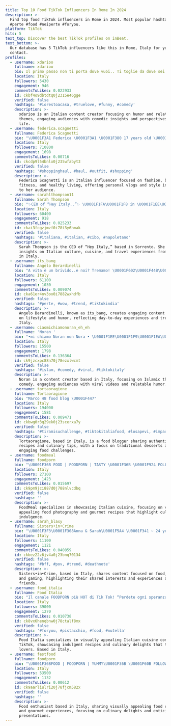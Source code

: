 ```yaml
---
title: Top 10 Food TikTok Influencers In Rome In 2024
description: >-
  Find top food TikTok influencers in Rome in 2024. Most popular hashtags:
  #perte #food #neiperte #foryou.
platform: TikTok
hits: 5
text_top: Discover the best TikTok profiles on inBeat.
text_bottom: >-
  Our database has 5 TikTok influencers like this in Rome, Italy for you to
  contact.
profiles:
  - username: xdarioo
    fullname: xdarioo
    bio: Il primo passo non ti porta dove vuoi.. Ti toglie da dove sei @zack.rl
    location: Italy
    followers: 5430
    engagement: 946
    commentsToLikes: 0.022933
    id: ckbf4o9dbtdtq0j2315e46gge
    verified: false
    hashtags: '#iorestoacasa, #truelove, #funny, #comedy'
    description: >-
      xdarioo is an Italian content creator focusing on humor and relatable
      themes, engaging audiences with comedic insights and perspectives on daily
      life.
  - username: federica.scagnetti
    fullname: Federica Scagnetti
    bio: "\U0001F3A1 Federica \U0001F3A1 \U0001F380 17 years old \U0001F380 \U0001F36D Rome, Italy \U0001F36D Mgmt @theonecelebrity"
    location: Italy
    followers: 710800
    engagement: 1698
    commentsToLikes: 0.00716
    id: ckcdp9l54bnlx0j235wfabyt3
    verified: false
    hashtags: '#shoppinghaul, #haul, #outfit, #shopping'
    description: >-
      Federica Scagnetti is an Italian influencer focused on fashion, beauty,
      fitness, and healthy living, offering personal vlogs and style inspiration
      to her audience.
  - username: sarahlthompson11
    fullname: Sarah Thompson
    bio: "✨CEO of “Hey Italy..”✨ \U0001F1FA\U0001F1F8 in \U0001F1EE\U0001F1F9 \U0001F4CDSorrento \U0001F48C: sarahlorrathompson@gmail.com"
    location: Italy
    followers: 60400
    engagement: 918
    commentsToLikes: 0.025233
    id: ckai3fcgzjmzf0i78t3y6hmak
    verified: false
    hashtags: '#italiana, #italian, #cibo, #napoletano'
    description: >-
      Sarah Thompson is the CEO of “Hey Italy,” based in Sorrento. She shares
      insights on Italian culture, cuisine, and travel experiences from her life
      in Italy.
  - username: its_bang
    fullname: Angelo Berardinelli
    bio: "A vita è un brivido..e noi? Tremamo! \U0001F602\U0001F44B\U0001F3FB BOH"
    location: Italy
    followers: 61100
    engagement: 1030
    commentsToLikes: 0.009074
    id: cka61er4nv3ox0i7882wxhdfb
    verified: false
    hashtags: '#perte, #wow, #trend, #tiktokindia'
    description: >-
      Angelo Berardinelli, known as its_bang, creates engaging content focused
      on lifestyle and humor, reflecting day-to-day experiences and trends from
      Italy.
  - username: ciaomichiamonoran_eh_eh
    fullname: 'Noran '
    bio: "•mi chiamo Noran non Nora • \U0001F1EE\U0001F1F9\U0001F1EA\U0001F1EC"
    location: Italy
    followers: 15500
    engagement: 1798
    commentsToLikes: 0.136364
    id: ck9jzcxpc88n70j78ezxlwcmt
    verified: false
    hashtags: '#islam, #comedy, #viral, #tiktokitaly'
    description: >-
      Noran is a content creator based in Italy, focusing on Islamic themes and
      comedy, engaging audiences with viral videos and relatable humor.
  - username: tortaoragione
    fullname: Tortaoragione
    bio: "Marco 48 food blog \U0001F447"
    location: Italy
    followers: 194000
    engagement: 1581
    commentsToLikes: 0.009471
    id: ckbwg0r3q29ek0j23scerxa7y
    verified: false
    hashtags: '#tiramisuchallenge, #tiktokitaliafood, #losapevi, #imparacontiktok'
    description: >-
      Tortaoragione, based in Italy, is a food blogger sharing authentic Italian
      recipes and culinary tips, with a focus on traditional desserts and
      engaging food challenges.
  - username: foodmeal
    fullname: foodporn
    bio: "\U0001F36B FOOD | FOODPORN | TASTY \U0001F36B \U0001F924 FOLLOW ME \U0001F60B"
    location: Italy
    followers: 27100
    engagement: 1423
    commentsToLikes: 0.015697
    id: ck9pm9jci887d0j788nlvcdbq
    verified: false
    hashtags: ''
    description: >-
      FoodMeal specializes in showcasing Italian cuisine, focusing on visually
      appealing food photography and gourmet recipes that highlight culinary
      indulgence.
  - username: sarah_blaxy
    fullname: Sisters•in•Crime
    bio: "\U0001F3F3️‍\U0001F308Anna & Sarah\U0001F5A4 \U0001F341 ~ 24 yo ~ \U0001F1EE\U0001F1F9Italy ~ \U0001F355We love food, music and games\U0001F91F\U0001F3FB"
    location: Italy
    followers: 11100
    engagement: 1121
    commentsToLikes: 0.040859
    id: ckbez22z6jv4a0j23bnq70134
    verified: false
    hashtags: '#bff, #pov, #trend, #deathnote'
    description: >-
      Sisters•in•Crime, based in Italy, shares content focused on food, music,
      and gaming, highlighting their shared interests and experiences as close
      friends.
  - username: food_italia
    fullname: Food Italia
    bio: "Il canale FOODPORN più HOT di Tik Tok! “Perdete ogni speranza o voi a dieta”\U0001F60F"
    location: Italy
    followers: 39000
    engagement: 1270
    commentsToLikes: 0.010738
    id: ck8vx6henqbnw0j78ctalf8mx
    verified: false
    hashtags: '#foryou, #pistacchio, #food, #nutella'
    description: >-
      Food Italia specializes in visually appealing Italian cuisine content on
      TikTok, showcasing indulgent recipes and culinary delights that tempt food
      lovers. Based in Italy.
  - username: festfood
    fullname: foodporn
    bio: "\U0001F36BFOOD | FOODPORN | YUMMY\U0001F36B \U0001F60B FOLLOW ME \U0001F60B"
    location: Italy
    followers: 53500
    engagement: 1132
    commentsToLikes: 0.00612
    id: ck9aarliulri20j78fjcm582x
    verified: false
    hashtags: ''
    description: >-
      Food enthusiast based in Italy, sharing visually appealing food content
      and gourmet experiences, focusing on culinary delights and enticing food
      presentations.
---
```


